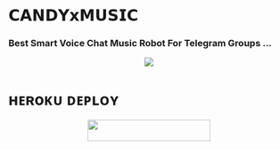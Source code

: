 # 𝗖𝗔𝗡𝗗𝗬𝘅𝗠𝗨𝗦𝗜𝗖

### Best Smart Voice Chat Music Robot For Telegram Groups ...


<p align="center"><a href="https://t.me/princessop"><img src="https://telegra.ph/file/1721306895a62ba9014d6.png"></a></p>


# ʜᴇʀoᴋᴜ ᴅᴇᴘʟᴏʏ
<p align="center"><a href="https://heroku.com/deploy?template=https://github.com/princessop/CANDY-MUSIC"> <img src="https://img.shields.io/badge/Deploy%20To%20Heroku-grey?style=for-the-badge&logo=heroku" width="220" height="38.45"/></a></p>



